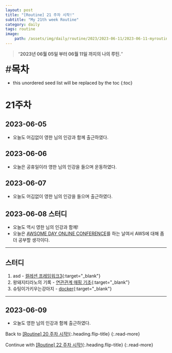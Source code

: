 ```yaml
---
layout: post
title: "[Routine] 21 주차 시작!"
subtitle: "My 21th week Routine"
category: daily
tags: routine
image:
    path: /assets/img/daily/routine/2023/2023-06-11/2023-06-11-myroutine-21th.png
---
```


> “**2023년 06월 05일 부터 06월 11일 까지의 나의 루틴.**”

<span style="font-size:30px;">\#**목차**</span>
* this unordered seed list will be replaced by the toc
{:toc}

# 21주차
## 2023-06-05
- 오늘도 어김없이 영한 님의 인강과 함께 출근하였다.

## 2023-06-06
- 오늘은 공휴일이라 영한 님의 인강을 들으며 운동하였다.

## 2023-06-07
- 오늘도 어김없이 영한 님의 인강을 들으며 출근하였다.

## 2023-06-08 스터디
- 오늘도 역시 영한 님의 인강과 함께!
- 오늘은 [AWSOME DAY ONLINE CONFERENCE]를 하는 날여서 AWS에 대해 좀 더 공부할 생각이다.

***
## 스터디
1. asd - [컬레션 프레임워크3]{:target="_blank"}
2. 왕돼지티라노의 기록 - [연관관계 매핑 기초]{:target="_blank"}
3. 슈팅이가키우는강아지 - [docker]{:target="_blank"}

***

## 2023-06-09
- 오늘도 영한 님의 인강과 함께 출근하였다.

Back to [[Routine] 20 주차 시작!](./2023-06-04-week-20th.md){:.heading.flip-title}
{:.read-more}

Continue with [[Routine] 22 주차 시작!](./2023-06-12-week-22th.md){:.heading.flip-title}
{:.read-more}

<!-- Links -->
[AWSOME DAY ONLINE CONFERENCE]: https://aws.amazon.com/ko/events/awsome-day/awsome-day-online/

<!-- Study Links -->
[컬레션 프레임워크3]: https://youngjo-no.tistory.com/8
[연관관계 매핑 기초]: https://blog.naver.com/rnaqk11/223079450864
[docker]: https://serendipity-bbolife.tistory.com/2

<!-- Commit Links -->